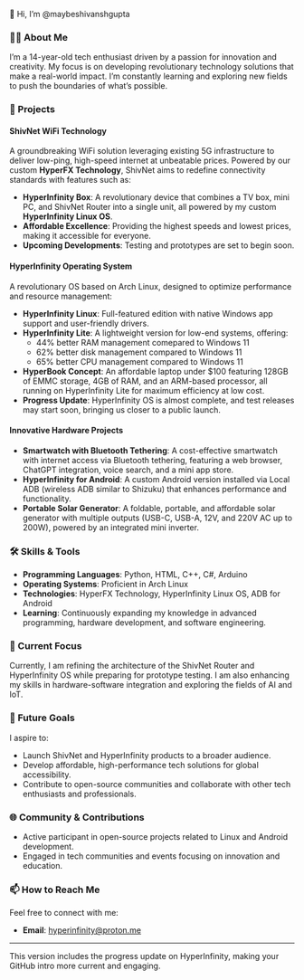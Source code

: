 👋 Hi, I’m @maybeshivanshgupta

### 👨‍💻 About Me
I’m a 14-year-old tech enthusiast driven by a passion for innovation and creativity. My focus is on developing revolutionary technology solutions that make a real-world impact. I’m constantly learning and exploring new fields to push the boundaries of what’s possible.

### 🚀 Projects

#### **ShivNet WiFi Technology**
A groundbreaking WiFi solution leveraging existing 5G infrastructure to deliver low-ping, high-speed internet at unbeatable prices. Powered by our custom **HyperFX Technology**, ShivNet aims to redefine connectivity standards with features such as:
- **HyperInfinity Box**: A revolutionary device that combines a TV box, mini PC, and ShivNet Router into a single unit, all powered by my custom **HyperInfinity Linux OS**.
- **Affordable Excellence**: Providing the highest speeds and lowest prices, making it accessible for everyone.
- **Upcoming Developments**: Testing and prototypes are set to begin soon.

#### **HyperInfinity Operating System**
A revolutionary OS based on Arch Linux, designed to optimize performance and resource management:
- **HyperInfinity Linux**: Full-featured edition with native Windows app support and user-friendly drivers.
- **HyperInfinity Lite**: A lightweight version for low-end systems, offering:
  - 44% better RAM management comepared to Windows 11
  - 62% better disk management compared to Windows 11
  - 65% better CPU management compared to Windows 11
- **HyperBook Concept**: An affordable laptop under $100 featuring 128GB of EMMC storage, 4GB of RAM, and an ARM-based processor, all running on HyperInfinity Lite for maximum efficiency at low cost.
- **Progress Update**: HyperInfinity OS is almost complete, and test releases may start soon, bringing us closer to a public launch.

#### **Innovative Hardware Projects**
- **Smartwatch with Bluetooth Tethering**: A cost-effective smartwatch with internet access via Bluetooth tethering, featuring a web browser, ChatGPT integration, voice search, and a mini app store.
- **HyperInfinity for Android**: A custom Android version installed via Local ADB (wireless ADB similar to Shizuku) that enhances performance and functionality.
- **Portable Solar Generator**: A foldable, portable, and affordable solar generator with multiple outputs (USB-C, USB-A, 12V, and 220V AC up to 200W), powered by an integrated mini inverter.

### 🛠️ Skills & Tools
- **Programming Languages**: Python, HTML, C++, C#, Arduino
- **Operating Systems**: Proficient in Arch Linux
- **Technologies**: HyperFX Technology, HyperInfinity Linux OS, ADB for Android
- **Learning**: Continuously expanding my knowledge in advanced programming, hardware development, and software engineering.

### 🌱 Current Focus
Currently, I am refining the architecture of the ShivNet Router and HyperInfinity OS while preparing for prototype testing. I am also enhancing my skills in hardware-software integration and exploring the fields of AI and IoT.

### 🎯 Future Goals
I aspire to:
- Launch ShivNet and HyperInfinity products to a broader audience.
- Develop affordable, high-performance tech solutions for global accessibility.
- Contribute to open-source communities and collaborate with other tech enthusiasts and professionals.

### 🌐 Community & Contributions
- Active participant in open-source projects related to Linux and Android development.
- Engaged in tech communities and events focusing on innovation and education.

### 📫 How to Reach Me
Feel free to connect with me:
- **Email**: [hyperinfinity@proton.me](mailto:hyperinfinity@proton.me)

---

This version includes the progress update on HyperInfinity, making your GitHub intro more current and engaging.

<!---
maybeshivanshgupta/maybeshivanshgupta is a ✨ special ✨ repository because its `README.md` (this file) appears on your GitHub profile.
You can click the Preview link to take a look at your changes.
--->
